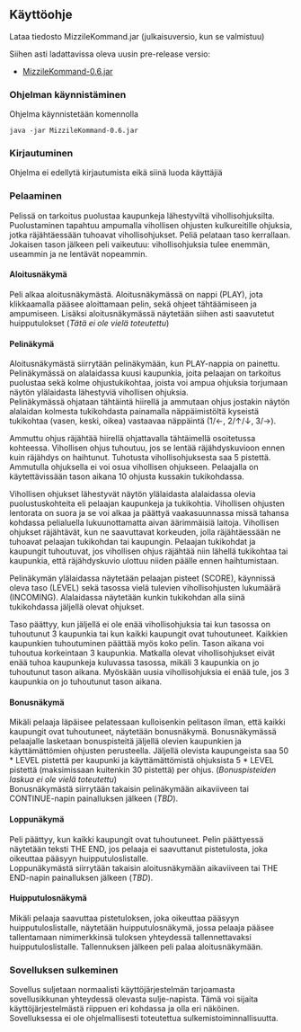 ## Käyttöohje

Lataa tiedosto MizzileKommand.jar (julkaisuversio, kun se valmistuu)

Siihen asti ladattavissa oleva uusin pre-release versio:

* [MizzileKommand-0.6.jar](https://github.com/majormalfunk/otm-harjoitustyo/releases)

### Ohjelman käynnistäminen

Ohjelma käynnistetään komennolla

```
java -jar MizzileKommand-0.6.jar
```

### Kirjautuminen

Ohjelma ei edellytä kirjautumista eikä siinä luoda käyttäjiä

### Pelaaminen

Pelissä on tarkoitus puolustaa kaupunkeja lähestyviltä vihollisohjuksilta. Puolustaminen tapahtuu ampumalla vihollisen ohjusten kulkureitille ohjuksia, jotka räjähtäessään tuhoavat vihollisohjukset. Peliä pelataan taso kerrallaan. Jokaisen tason jälkeen peli vaikeutuu: vihollisohjuksia tulee enemmän, useammin ja ne lentävät nopeammin.

#### Aloitusnäkymä
Peli alkaa aloitusnäkymästä. Aloitusnäkymässä on nappi (PLAY), jota klikkaamalla pääsee aloittamaan pelin, sekä ohjeet tähtäämiseen ja ampumiseen. Lisäksi aloitusnäkymässä näytetään siihen asti saavutetut huipputulokset (*Tätä ei ole vielä toteutettu*)

#### Pelinäkymä
Aloitusnäkymästä siirrytään pelinäkymään, kun PLAY-nappia on painettu. Pelinäkymässä on alalaidassa kuusi kaupunkia, joita pelaajan on tarkoitus puolustaa sekä kolme ohjustukikohtaa, joista voi ampua ohjuksia torjumaan näytön ylälaidasta lähestyviä vihollisen ohjuksia.  
Pelinäkymässä ohjataan tähtäintä hiirellä ja ammutaan ohjus jostakin näytön alalaidan kolmesta tukikohdasta painamalla näppäimistöltä kyseistä tukikohtaa (vasen, keski, oikea) vastaavaa näppäintä (1/&larr;, 2/&uarr;/&darr;, 3/&rarr;).

Ammuttu ohjus räjähtää hiirellä ohjattavalla tähtäimellä osoitetussa kohteessa. Vihollisen ohjus tuhoutuu, jos se lentää räjähdyskuvioon ennen kuin räjähdys on haihtunut. Tuhotusta vihollisohjuksesta saa 5 pistettä. Ammutulla ohjuksella ei voi osua vihollisen ohjukseen. Pelaajalla on käytettävissään tason aikana 10 ohjusta kussakin tukikohdassa.

Vihollisen ohjukset lähestyvät näytön ylälaidasta alalaidassa olevia puolustuskohteita eli pelaajan kaupunkeja ja tukikohtia. Vihollisen ohjusten lentorata on suora ja se voi alkaa ja päättyä vaakasuunnassa missä tahansa kohdassa pelialuella lukuunottamatta aivan äärimmäisiä laitoja. Vihollisen ohjukset räjähtävät, kun ne saavuttavat korkeuden, jolla räjähtäessään ne tuhoavat pelaajan tukikohdan tai kaupungin. Pelaajan tukikohdat ja kaupungit tuhoutuvat, jos vihollisen ohjus räjähtää niin lähellä tukikohtaa tai kaupunkia, että räjähdyskuvio ulottuu niiden päälle ennen haihtumistaan.

Pelinäkymän ylälaidassa näytetään pelaajan pisteet (SCORE), käynnissä oleva taso (LEVEL) sekä tasossa vielä tulevien vihollisohjusten lukumäärä (INCOMING). Alalaidassa näytetään kunkin tukikohdan alla siinä tukikohdassa jäljellä olevat ohjukset.

Taso päättyy, kun jäljellä ei ole enää vihollisohjuksia tai kun tasossa on tuhoutunut 3 kaupunkia tai kun kaikki kaupungit ovat tuhoutuneet. Kaikkien kaupunkien tuhoutuminen päättää myös koko pelin. Tason aikana voi tuhoutua korkeintaan 3 kaupunkia. Matkalla olevat vihollisohjukset eivät enää tuhoa kaupunkeja kuluvassa tasossa, mikäli 3 kaupunkia on jo tuhoutunut tason aikana. Myöskään uusia vihollisohjuksia ei enää tule, jos 3 kaupunkia on jo tuhoutunut tason aikana.

#### Bonusnäkymä
Mikäli pelaaja läpäisee pelatessaan kulloisenkin pelitason ilman, että kaikki kaupungit ovat tuhoutuneet, näytetään bonusnäkymä. Bonusnäkymässä pelaajalle lasketaan bonuspisteitä jäljellä olevien kaupunkien ja käyttämättömien ohjusten perusteella. Jäljellä olevista kaupungeista saa 50 * LEVEL pistettä per kaupunki ja käyttämättömistä ohjuksista 5 * LEVEL pistettä (maksimissaan kuitenkin 30 pistettä) per ohjus. (*Bonuspisteiden laskua ei ole vielä toteutettu*)  
Bonusnäkymästä siirrytään takaisin pelinäkymään aikaviiveen tai CONTINUE-napin painalluksen jälkeen (*TBD*).

#### Loppunäkymä
Peli päättyy, kun kaikki kaupungit ovat tuhoutuneet. Pelin päättyessä näytetään teksti THE END, jos pelaaja ei saavuttanut pistetulosta, joka oikeuttaa pääsyyn huipputuloslistalle.  
Loppunäkymästä siirrytään takaisin aloitusnäkymään aikaviiveen tai THE END-napin painalluksen jälkeen (*TBD*).

#### Huipputulosnäkymä
Mikäli pelaaja saavuttaa pistetuloksen, joka oikeuttaa pääsyyn huipputuloslistalle, näytetään huipputulosnäkymä, jossa pelaaja pääsee tallentamaan nimimerkkinsä tuloksen yhteydessä tallennettavaksi huipputuloslistalle. Tallennuksen jälkeen peli palaa aloitusnäkymään.

### Sovelluksen sulkeminen
Sovellus suljetaan normaalisti käyttöjärjestelmän tarjoamasta sovellusikkunan yhteydessä olevasta sulje-napista. Tämä voi sijaita käyttöjärjestelmästä riippuen eri kohdassa ja olla eri näköinen. Sovelluksessa ei ole ohjelmallisesti toteutettua sulkemistoiminnallisuutta.

